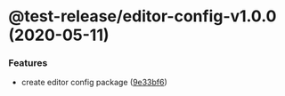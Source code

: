 # @test-release/editor-config-v1.0.0 (2020-05-11)


### Features

* create editor config package ([9e33bf6](https://github.com/developer239/test-release/commit/9e33bf628882717d92ed7397df2180327c6222a5))
